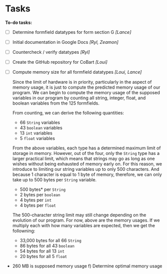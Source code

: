 # Tasks

**To-do tasks:**

* [ ] Determine formfield datatypes for form section G *[Lance]*



* [ ] Initial documentation in Google Docs *[Ryl, Zeamon]*



* [ ] Countercheck / verify datatypes *[Ryl]*



* [ ] Create the GitHub repository for CoBart *[Loui]*



* [ ] Compute memory size for all formfield datatypes *[Loui, Lance]*

  Since the limit of hardware is in priority, particularly in the aspect of memory usage, it is just to compute the predicted memory usage of our program.
  We can begin to compute the memory usage of the supposed variables in our program by counting all string, integer, float, and boolean variables from the
  125 formfields.
  
  From counting, we can derive the following quantities:
  
  - 66 `String` variables
  - 43 `boolean` variables
  - 13 `int` variables
  - 5 `float` variables
  
  From the above variables, each type has a determined maximum limit of storage in memory. However, out of the four, only the `String` type has a larger practical
  limit, which means that strings may go as long as one wishes without being exhausted of memory early on. For this reason, we introduce to limiting our string
  variables up to only 500 characters. And because 1 character is equal to 1 byte of memory, therefore, we can only take up to 500 bytes per `String` variable.
  
  - 500 bytes* per `String`
  - 2 bytes per `boolean`
  - 4 bytes per `int`
  - 4 bytes per `float`

  The 500-character string limit may still change depending on the evolution of our program. For now, above are the memory usages. If we multiply each with how
  many variables are expected, then we get the followning:
  
  - 33,000 bytes for all 66 `String`
  - 86 bytes for all 43 `boolean`
  - 54 bytes for all 13 `int`
  - 20 bytes for all 5 `float`

- 260 MB is supposed memory usage
  f) Determine optimal memory usage
